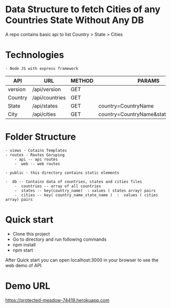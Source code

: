 # Data Structure to fetch Cities of any Countries State Without Any DB
 A repo contains basic api to list Country > State > Cities


# Technologies
	- Node JS with express framework

| API | URL | METHOD | PARAMS |
| ------ | ------ | ------ | ------ |
| version | /api/version | GET |  |
| Country | /api/countries | GET |  |
| State | /api/states | GET | country=CountryName |
| City | /api/cities | GET | country=CountryName&state=StateName |


# Folder Structure
	- views - Cotains Templates
	- routes - Routes Goruping
		- api -- api routes
		-  web -- web routes

	- public - this directory contains static elements

	-  db -- Contains data of countries, states and cities files
		-  countries -- array of all countries
		-  states -- key(country_name)  : values ( states array) pairs
		-  cities -- key( country_name_state_name )  :  values ( cities array) pairs

# Quick start
 - Clone this project
 - Go to directory and run following commands
 - npm install
 - npm start

After Quick start you can open localhost:3000 in your browser to see the web demo of API.


# Demo URL
https://protected-meadow-74419.herokuapp.com
